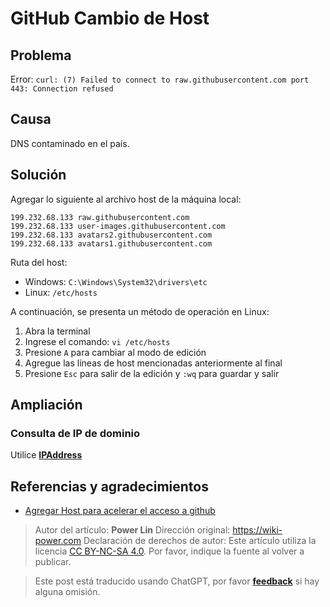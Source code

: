 # GitHub Cambio de Host

## Problema

Error: `curl: (7) Failed to connect to raw.githubusercontent.com port 443: Connection refused`

## Causa

DNS contaminado en el país.

## Solución

Agregar lo siguiente al archivo host de la máquina local:

```
199.232.68.133 raw.githubusercontent.com
199.232.68.133 user-images.githubusercontent.com
199.232.68.133 avatars2.githubusercontent.com
199.232.68.133 avatars1.githubusercontent.com
```

Ruta del host:

- Windows: `C:\Windows\System32\drivers\etc`
- Linux: `/etc/hosts`

A continuación, se presenta un método de operación en Linux:

1. Abra la terminal
2. Ingrese el comando: `vi /etc/hosts`
3. Presione `A` para cambiar al modo de edición
4. Agregue las líneas de host mencionadas anteriormente al final
5. Presione `Esc` para salir de la edición y `:wq` para guardar y salir

## Ampliación

### Consulta de IP de dominio

Utilice [**IPAddress**](https://www.ipaddress.com/)

## Referencias y agradecimientos

- [Agregar Host para acelerar el acceso a github](https://yangshun.win/blogs/2b7abf4f/#%E4%BF%AE%E6%94%B9-host)

> Autor del artículo: **Power Lin**
> Dirección original: <https://wiki-power.com>
> Declaración de derechos de autor: Este artículo utiliza la licencia [CC BY-NC-SA 4.0](https://creativecommons.org/licenses/by/4.0/deed.zh). Por favor, indique la fuente al volver a publicar.

> Este post está traducido usando ChatGPT, por favor [**feedback**](https://github.com/linyuxuanlin/Wiki_MkDocs/issues/new) si hay alguna omisión.
